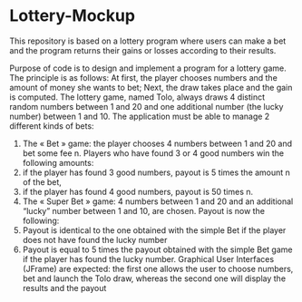 # Lottery-Mockup
This repository is based on a lottery program where users can make a bet and the program returns their gains or losses according to their results.

Purpose of code is to design and implement a program for a lottery game. The principle is as follows: 
At first, the player chooses numbers and the amount of money she wants to bet;
Next, the draw takes place and the gain is computed.
The lottery game, named Tolo, always draws 4 distinct random numbers between 1 and 20 and one additional number (the lucky number) between 1 and 10.
The application must be able to manage 2 different kinds of bets:
1. The « Bet » game: the player chooses 4 numbers between 1 and 20 and bet some fee n.
Players who have found 3 or 4 good numbers win the following amounts:
1. if the player has found 3 good numbers, payout is 5 times the amount n of the bet,
2. if the player has found 4 good numbers, payout is 50 times n.
2. The « Super Bet » game: 4 numbers between 1 and 20 and an additional “lucky” number between 1 and 10, are chosen. Payout is now the following:
1. Payout is identical to the one obtained with the simple Bet if the player does not have found the lucky number
2. Payout is equal to 5 times the payout obtained with the simple Bet game if the player has found the lucky number.
Graphical User Interfaces (JFrame) are expected: the first one allows the user to choose
numbers, bet and launch the Tolo draw, whereas the second one will display the results and
the payout 
